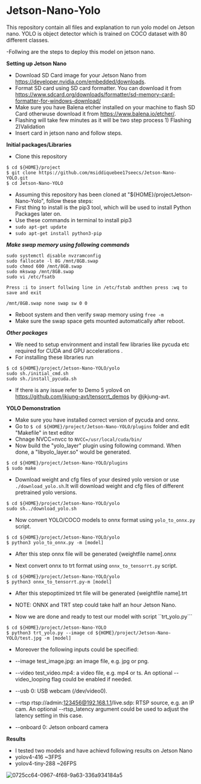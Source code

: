 # Jetson-Nano-Yolo
This repository contain all files and explanation to run yolo model on Jetson nano. YOLO is object detector which is trained on COCO dataset with 80 different classes.

-Follwing are the steps to deploy this model on jetson nano.

**Setting up Jetson Nano**

- Download SD Card image for your Jetson Nano from https://developer.nvidia.com/embedded/downloads.
- Format SD card using SD card formatter. You can download it from https://www.sdcard.org/downloads/formatter/sd-memory-card-formatter-for-windows-download/
- Make sure you have Balena etcher installed on your machine to flash SD Card otherwuse download it from https://www.balena.io/etcher/.
- Flashing will take few minutes as it will be two step process   1) Flashing      2)Validation
- Insert card in jetson nano and follow steps.


**Initial packages/Libraries**
- Clone this repository

``` 
$ cd ${HOME}/project
$ git clone https://github.com/msiddiquebee17seecs/Jetson-Nano-YOLO.git
$ cd Jetson-Nano-YOLO
```

- Assuming this repository has been cloned at "${HOME}/projectJetson-Nano-Yolo", follow these steps:
- First thing to install is the pip3 tool, which will be used to install Python Packages later on.
- Use these commands in terminal to install pip3
- ```sudo apt-get update```
- ```sudo apt-get install python3-pip```


***Make swap memory using following commands***
```free -m
sudo systemctl disable nvzramconfig
sudo fallocate -l 8G /mnt/8GB.swap
sudo chmod 600 /mnt/8GB.swap
sudo mkswap /mnt/8GB.swap
sudo vi /etc/fsatb 

Press :i to insert follwing line in /etc/fstab andthen press :wq to save and exit

/mnt/8GB.swap none swap sw 0 0 
```
- Reboot system and then verify swap memory using ```free -m```
- Make sure the swap space gets mounted automatically after reboot.


***Other packages***
- We need to setup environment and install few libraries like pycuda etc required for CUDA and GPU accelerations .
- For installing these libraries run

```
$ cd ${HOME}/project/Jetson-Nano-YOLO/yolo
sudo sh./initial_cmd.sh
sudo sh./install_pycuda.sh
````  

- If there is any issue refer to Demo 5 yolov4 on https://github.com/jkjung-avt/tensorrt_demos by @jkjung-avt.




**YOLO Demonstration**
- Make sure you have installed  correct version of pycuda and onnx.
- Go to ```$ cd ${HOME}/project/Jetson-Nano-YOLO/plugins``` folder and edit "Makefile" in text editor
- Chnage NVCC=nvcc to ```NVCC=/usr/local/cuda/bin/```
- Now build the "yolo_layer" plugin using following command. When done, a "libyolo_layer.so" would be generated.
 ```
$ cd ${HOME}/project/Jetson-Nano-YOLO/plugins
$ sudo make
```  
- Download weight and cfg files of your desired yolo version or use ```./download_yolo.sh```.It will download weight and cfg files of different pretrained  yolo versions.
```
$ cd ${HOME}/project/Jetson-Nano-YOLO/yolo
sudo sh../download_yolo.sh
```
- Now convert YOLO/COCO models to onnx format using ```yolo_to_onnx.py``` script.
```
$ cd ${HOME}/project/Jetson-Nano-YOLO/yolo
$ python3 yolo_to_onnx.py -m [model]
```  
- After this step onnx file will be generated {weightfile name].onnx

- Next convert onnx to trt format using ```onnx_to_tensorrt.py``` script.
```
$ cd ${HOME}/project/Jetson-Nano-YOLO/yolo
$ python3 onnx_to_tensorrt.py-m [model]
```

- After this stepoptimized trt file will be generated {weightfile name].trt
- NOTE: ONNX and TRT step could take half an hour Jetson Nano.

- Now we are done and ready to test our model with script ``trt_yolo.py```

```
$ cd ${HOME}/project/Jetson-Nano-YOLO
$ python3 trt_yolo.py --image cd ${HOME}/project/Jetson-Nano-YOLO/test.jpg -m [model]
```

- Moreover the following inputs could be specified:

- --image test_image.jpg: an image file, e.g. jpg or png.
- --video test_video.mp4: a video file, e.g. mp4 or ts. An optional --video_looping flag could be enabled if needed.
- --usb 0: USB webcam (/dev/video0).
- --rtsp rtsp://admin:123456@192.168.1.1/live.sdp: RTSP source, e.g. an IP cam. An optional --rtsp_latency argument could be used to adjust the latency setting in this case.
- --onboard 0: Jetson onboard camera

**Results**

- I tested two models and have achievd following results on Jetson Nano
- yolov4-416 ~3FPS
- yolov4-tiny-288 ~26FPS



![0725cc64-0967-4f68-9a63-336a934184a5](https://user-images.githubusercontent.com/82385991/152836059-ec32da15-fdbe-4513-a5c4-6e7eb1742e49.jpg)


